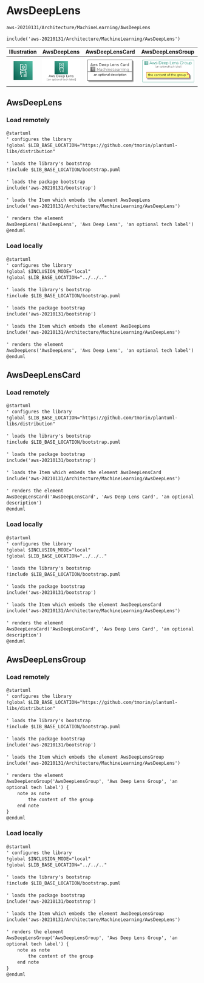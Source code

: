 # AwsDeepLens


```text
aws-20210131/Architecture/MachineLearning/AwsDeepLens
```

```text
include('aws-20210131/Architecture/MachineLearning/AwsDeepLens')
```



| Illustration | AwsDeepLens | AwsDeepLensCard | AwsDeepLensGroup |
| :---: | :---: | :---: | :---: |
| ![illustration for Illustration](../../../aws-20210131/Architecture/MachineLearning/AwsDeepLens.png) | ![illustration for AwsDeepLens](../../../aws-20210131/Architecture/MachineLearning/AwsDeepLens.Local.png) | ![illustration for AwsDeepLensCard](../../../aws-20210131/Architecture/MachineLearning/AwsDeepLensCard.Local.png) | ![illustration for AwsDeepLensGroup](../../../aws-20210131/Architecture/MachineLearning/AwsDeepLensGroup.Local.png) |




## AwsDeepLens

### Load remotely
```plantuml
@startuml
' configures the library
!global $LIB_BASE_LOCATION="https://github.com/tmorin/plantuml-libs/distribution"

' loads the library's bootstrap
!include $LIB_BASE_LOCATION/bootstrap.puml

' loads the package bootstrap
include('aws-20210131/bootstrap')

' loads the Item which embeds the element AwsDeepLens
include('aws-20210131/Architecture/MachineLearning/AwsDeepLens')

' renders the element
AwsDeepLens('AwsDeepLens', 'Aws Deep Lens', 'an optional tech label')
@enduml
```

### Load locally
```plantuml
@startuml
' configures the library
!global $INCLUSION_MODE="local"
!global $LIB_BASE_LOCATION="../../.."

' loads the library's bootstrap
!include $LIB_BASE_LOCATION/bootstrap.puml

' loads the package bootstrap
include('aws-20210131/bootstrap')

' loads the Item which embeds the element AwsDeepLens
include('aws-20210131/Architecture/MachineLearning/AwsDeepLens')

' renders the element
AwsDeepLens('AwsDeepLens', 'Aws Deep Lens', 'an optional tech label')
@enduml
```

## AwsDeepLensCard

### Load remotely
```plantuml
@startuml
' configures the library
!global $LIB_BASE_LOCATION="https://github.com/tmorin/plantuml-libs/distribution"

' loads the library's bootstrap
!include $LIB_BASE_LOCATION/bootstrap.puml

' loads the package bootstrap
include('aws-20210131/bootstrap')

' loads the Item which embeds the element AwsDeepLensCard
include('aws-20210131/Architecture/MachineLearning/AwsDeepLens')

' renders the element
AwsDeepLensCard('AwsDeepLensCard', 'Aws Deep Lens Card', 'an optional description')
@enduml
```

### Load locally
```plantuml
@startuml
' configures the library
!global $INCLUSION_MODE="local"
!global $LIB_BASE_LOCATION="../../.."

' loads the library's bootstrap
!include $LIB_BASE_LOCATION/bootstrap.puml

' loads the package bootstrap
include('aws-20210131/bootstrap')

' loads the Item which embeds the element AwsDeepLensCard
include('aws-20210131/Architecture/MachineLearning/AwsDeepLens')

' renders the element
AwsDeepLensCard('AwsDeepLensCard', 'Aws Deep Lens Card', 'an optional description')
@enduml
```

## AwsDeepLensGroup

### Load remotely
```plantuml
@startuml
' configures the library
!global $LIB_BASE_LOCATION="https://github.com/tmorin/plantuml-libs/distribution"

' loads the library's bootstrap
!include $LIB_BASE_LOCATION/bootstrap.puml

' loads the package bootstrap
include('aws-20210131/bootstrap')

' loads the Item which embeds the element AwsDeepLensGroup
include('aws-20210131/Architecture/MachineLearning/AwsDeepLens')

' renders the element
AwsDeepLensGroup('AwsDeepLensGroup', 'Aws Deep Lens Group', 'an optional tech label') {
    note as note
        the content of the group
    end note
}
@enduml
```

### Load locally
```plantuml
@startuml
' configures the library
!global $INCLUSION_MODE="local"
!global $LIB_BASE_LOCATION="../../.."

' loads the library's bootstrap
!include $LIB_BASE_LOCATION/bootstrap.puml

' loads the package bootstrap
include('aws-20210131/bootstrap')

' loads the Item which embeds the element AwsDeepLensGroup
include('aws-20210131/Architecture/MachineLearning/AwsDeepLens')

' renders the element
AwsDeepLensGroup('AwsDeepLensGroup', 'Aws Deep Lens Group', 'an optional tech label') {
    note as note
        the content of the group
    end note
}
@enduml
```

